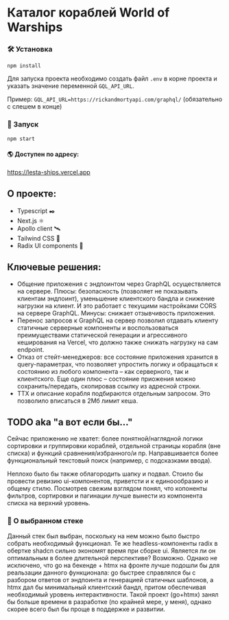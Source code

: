 # Каталог кораблей World of Warships

### 🛠️ Установка

`npm install`

Для запуска проекта необходимо создать файл `.env` в корне проекта и указать значение переменной `GQL_API_URL`.

Пример:
`GQL_API_URL=https://rickandmortyapi.com/graphql/`
(обязательно с слешем в конце)

### 🚂 Запуск

`npm start`

#### 🌎 Доступен по адресу:

https://lesta-ships.vercel.app

## О проекте:

-   Typescript ✒️
-   Next.js ⚛️
-   Apollo client 🛰️
-   Tailwind CSS 💨
-   Radix UI components 🧬

## Ключевые решения:

-   Общение приложения с эндпоинтом через GraphQL осуществляется на сервере. Плюсы: безопасность (позволяет не показывать клиентам эндпоинт), уменьшение клиентского бандла и снижение нагрузки на клиент. И это работает с текущими настройками CORS на сервере GraphQL. Минусы: снижает отзывчивость приложения.
-   Перенос запросов к GraphQL на сервер позволил отдавать клиенту статичные серверные компоненты и воспользоваться преимуществами статической генерации и агрессивного кеширования на Vercel, что должно также снижать нагрузку на сам endpoint.
-   Отказ от стейт-менеджеров: все состояние приложения хранится в query-параметрах, что позволяет упростить логику и обращаться к состоянию из любого компонента – как серверного, так и клиентского. Еще один плюс – состояние приожения можно сохранить/передать, скопировав ссылку из адресной строки.
-   ТТХ и описание корабля подбираются отдельным запросом. Это позволило вписаться в 2Мб лимит кеша.

## TODO aka "а вот если бы..."

Сейчас приложению не хватет: более понятной/наглядной логики сортировки и группировки кораблей, отдельной страницы корабля (вне списка) и функций сравнения/избранного/и пр. Направшивается более функциональный текстовый поиск (например, с подсказками ввода).

Неплохо было бы также облагородить шапку и подвал. Стоило бы провести ревизию ui-компонентов, приветсти и к единоообразию и общему стилю. Посмотрев свежим взглядом понял, что копоненты фильтров, сортировки и пагинации лучше вынести из компонента списка на верхний уровень.

### 🤔 О выбранном стеке

Данный стек был выбран, поскольку на нем можно было быстро собрать необходимый функционал. Те же headless-компоненты radix в обертке shadcn сильно экономят время при сборке ui. Является ли он оптимальным в более длительной перспективе? Возможно. Однако не исключено, что go на бекенде + htmx на фронте лучше подошли бы для реальзации данного функционала: go быстрее справлялся бы с разбором ответов от эндпоинта и генерацией статичных шаблонов, а htmx дал бы минимальный клиентский бандл, притом обеспечивая необходимый уровень интерактивности. Такой проект (go+htmx) занял бы больше времени в разработке (по крайней мере, у меня), однако скорее всего был бы проще в поддержке и развитии.

